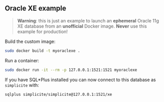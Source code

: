Oracle XE example
------------------

> **Warning**: this is just an example to launch an **ephemeral** Oracle 11g XE database from an **unofficial** Docker image.
> **Never** use this example for production!

Build the custom image:

```bash
sudo docker build -t myoraclexe .
```

Run a container:

```bash
sudo docker run -it --rm -p 127.0.0.1:1521:1521 myoraclexe
```

If you have SQL*Plus installed you can now connect to this database as `simplicite` with:

```bash
sqlplus simplicite/simplicite@127.0.0.1:1521/xe
```

